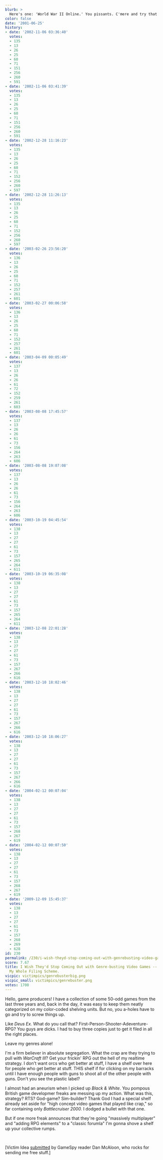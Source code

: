 ```yaml
---
blurb: >
  Here's one: 'World War II Online.' You pissants. C'mere and try that.
color: false
date: '2001-06-25'
history:
- date: '2002-11-06 03:36:40'
  votes:
  - 135
  - 13
  - 26
  - 25
  - 60
  - 71
  - 151
  - 256
  - 260
  - 591
- date: '2002-11-06 03:41:39'
  votes:
  - 135
  - 13
  - 26
  - 25
  - 60
  - 71
  - 151
  - 256
  - 260
  - 591
- date: '2002-12-28 11:16:23'
  votes:
  - 135
  - 13
  - 26
  - 25
  - 60
  - 71
  - 152
  - 256
  - 260
  - 597
- date: '2002-12-28 11:26:13'
  votes:
  - 135
  - 13
  - 26
  - 25
  - 60
  - 71
  - 152
  - 256
  - 260
  - 597
- date: '2003-02-26 23:56:20'
  votes:
  - 136
  - 13
  - 26
  - 25
  - 60
  - 71
  - 152
  - 257
  - 261
  - 601
- date: '2003-02-27 00:06:58'
  votes:
  - 136
  - 13
  - 26
  - 25
  - 60
  - 71
  - 152
  - 257
  - 261
  - 601
- date: '2003-04-09 00:05:49'
  votes:
  - 137
  - 13
  - 26
  - 26
  - 61
  - 72
  - 152
  - 259
  - 261
  - 603
- date: '2003-08-08 17:45:57'
  votes:
  - 137
  - 13
  - 26
  - 26
  - 61
  - 73
  - 156
  - 264
  - 263
  - 606
- date: '2003-08-08 19:07:08'
  votes:
  - 137
  - 13
  - 26
  - 26
  - 61
  - 73
  - 156
  - 264
  - 263
  - 606
- date: '2003-10-19 04:45:54'
  votes:
  - 138
  - 13
  - 27
  - 27
  - 61
  - 73
  - 157
  - 265
  - 264
  - 611
- date: '2003-10-19 06:35:08'
  votes:
  - 138
  - 13
  - 27
  - 27
  - 61
  - 73
  - 157
  - 265
  - 264
  - 611
- date: '2003-12-08 22:01:28'
  votes:
  - 138
  - 13
  - 27
  - 27
  - 61
  - 73
  - 157
  - 267
  - 266
  - 616
- date: '2003-12-10 18:02:46'
  votes:
  - 138
  - 13
  - 27
  - 27
  - 61
  - 73
  - 157
  - 267
  - 266
  - 616
- date: '2003-12-10 18:06:27'
  votes:
  - 138
  - 13
  - 27
  - 27
  - 61
  - 73
  - 157
  - 267
  - 266
  - 616
- date: '2004-02-12 00:07:04'
  votes:
  - 138
  - 13
  - 27
  - 27
  - 61
  - 73
  - 157
  - 268
  - 267
  - 619
- date: '2004-02-12 00:07:50'
  votes:
  - 138
  - 13
  - 27
  - 27
  - 61
  - 73
  - 157
  - 268
  - 267
  - 619
- date: '2009-12-09 15:45:37'
  votes:
  - 138
  - 13
  - 27
  - 27
  - 61
  - 73
  - 157
  - 268
  - 269
  - 628
id: 230
permalink: /230/i-wish-theyd-stop-coming-out-with-genrebusting-video-games--its-ruining-my-whole-filing-scheme/
score: 7.67
title: I Wish They'd Stop Coming Out with Genre-busting Video Games -- It's Ruining
  My Whole Filing Scheme.
vicpic: victimpics/genrebusterbig.png
vicpic_small: victimpics/genrebuster.png
votes: 1700
---
```


Hello, game producers! I have a collection of some 50-odd games from the
last three years and, back in the day, it was easy to keep them neatly
categorized on my color-coded shelving units. But no, you a-holes have
to go and try to screw things up.

Like *Deus Ex.* What do you call that?
First-Person-Shooter-Adeventure-RPG? You guys are dicks. I had to buy
three copies just to get it filed in all the right places.

Leave my genres alone!

I'm a firm believer in absolute segregation. What the crap are they
trying to pull with *WarCraft III*? Get your frickin' RPG out the hell
of my realtime strategy. I don't want orcs who get better at stuff, I
have a shelf over here for people who get better at stuff. THIS shelf if
for clicking on my barracks until I have enough people with guns to
shoot all of the other people with guns. Don't you see the plastic
label?

I almost had an aneurism when I picked up *Black & White*. You pompous
British game developmer freaks are messing up my action. What was this,
strategy? RTS? God-game? Sim-builder? Thank God I had a special shelf
already set aside for "high concept video games that played like crap,"
so far containing only *Battlecruiser 2000.* I dodged a bullet with that
one.

But if one more freak announces that they're going "massively
multiplayer" and "adding RPG elements" to a "classic forumla" I'm gonna
shove a shelf up your collective rumps.

&nbsp;

\[Victim Idea [submitted](mailto:feedback@gamespy.com) by GameSpy reader
Dan McAloon, who rocks for sending me free stuff.\]
